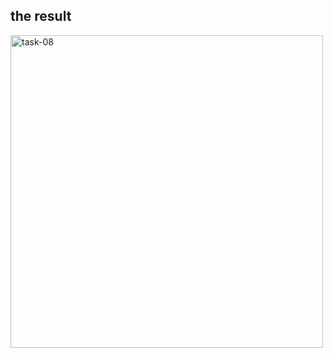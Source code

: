 ## the result

<img width="500" alt="task-08" src="https://user-images.githubusercontent.com/46717848/166947923-b646edd6-a954-44ec-a68e-d31f9379409b.png">
